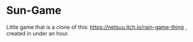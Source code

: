 # Sun-Game
Little game that is a clone of this: https://netsuu.itch.io/rain-game-thing , created in under an hour.
